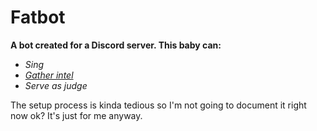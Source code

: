 # Fatbot

**A bot created for a Discord server. This baby can:**
* _Sing_
* [_Gather intel_](https://www.youtube.com/watch?v=DLzxrzFCyOs)
* _Serve as judge_

The setup process is kinda tedious so I'm not going to document it right now ok? It's just for me anyway.

